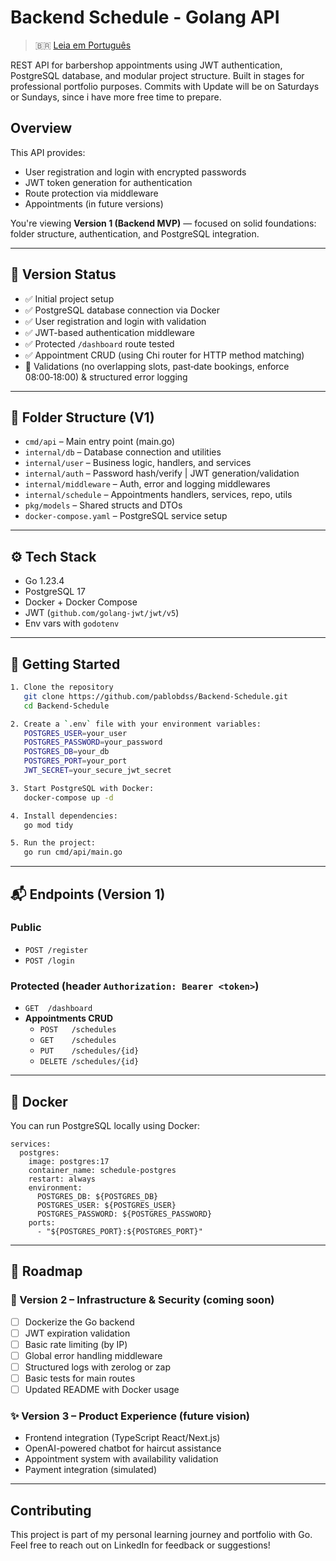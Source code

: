 # Backend Schedule - Golang API

> 🇧🇷 [Leia em Português](./README.pt-br.md)

REST API for barbershop appointments using JWT authentication, PostgreSQL database, and modular project structure. Built in stages for professional portfolio purposes. Commits with Update will be on Saturdays or Sundays, since i have more free time to prepare.

## Overview

This API provides:

- User registration and login with encrypted passwords
- JWT token generation for authentication
- Route protection via middleware
- Appointments (in future versions)

You're viewing **Version 1 (Backend MVP)** — focused on solid foundations:
folder structure, authentication, and PostgreSQL integration.

---

## 🚦 Version Status

- ✅ Initial project setup
- ✅ PostgreSQL database connection via Docker
- ✅ User registration and login with validation
- ✅ JWT-based authentication middleware
- ✅ Protected `/dashboard` route tested
- ✅ Appointment CRUD (using Chi router for HTTP method matching)
- 🔄 Validations (no overlapping slots, past‐date bookings, enforce 08:00‑18:00) & structured error logging

---

## 📂 Folder Structure (V1)

- `cmd/api` – Main entry point (main.go)
- `internal/db` – Database connection and utilities
- `internal/user` – Business logic, handlers, and services
- `internal/auth` – Password hash/verify | JWT generation/validation
- `internal/middleware` – Auth, error and logging middlewares
- `internal/schedule` – Appointments handlers, services, repo, utils  
- `pkg/models` – Shared structs and DTOs
- `docker-compose.yaml` – PostgreSQL service setup

---

## ⚙️ Tech Stack

- Go 1.23.4
- PostgreSQL 17
- Docker + Docker Compose
- JWT (`github.com/golang-jwt/jwt/v5`)
- Env vars with `godotenv`

---

## 🚀 Getting Started

```bash
1. Clone the repository
   git clone https://github.com/pablobdss/Backend-Schedule.git
   cd Backend-Schedule

2. Create a `.env` file with your environment variables:
   POSTGRES_USER=your_user
   POSTGRES_PASSWORD=your_password
   POSTGRES_DB=your_db
   POSTGRES_PORT=your_port
   JWT_SECRET=your_secure_jwt_secret

3. Start PostgreSQL with Docker:
   docker-compose up -d

4. Install dependencies:
   go mod tidy

5. Run the project:
   go run cmd/api/main.go
```

---

## 📬 Endpoints (Version 1)

### Public
- `POST /register`  
- `POST /login`  

### Protected (header `Authorization: Bearer <token>`)
- `GET  /dashboard`  
- **Appointments CRUD**  
  - `POST   /schedules`  
  - `GET    /schedules`  
  - `PUT    /schedules/{id}`  
  - `DELETE /schedules/{id}`  

---

## 🐳 Docker

You can run PostgreSQL locally using Docker:
```
services:
  postgres:
    image: postgres:17
    container_name: schedule-postgres
    restart: always
    environment:
      POSTGRES_DB: ${POSTGRES_DB}
      POSTGRES_USER: ${POSTGRES_USER}
      POSTGRES_PASSWORD: ${POSTGRES_PASSWORD}
    ports:
      - "${POSTGRES_PORT}:${POSTGRES_PORT}"
```

---

## 📍 Roadmap

### 🧱 Version 2 – Infrastructure & Security (coming soon)

- [ ] Dockerize the Go backend
- [ ] JWT expiration validation
- [ ] Basic rate limiting (by IP)
- [ ] Global error handling middleware
- [ ] Structured logs with zerolog or zap
- [ ] Basic tests for main routes
- [ ] Updated README with Docker usage

### ✨ Version 3 – Product Experience (future vision)

- Frontend integration (TypeScript React/Next.js)
- OpenAI-powered chatbot for haircut assistance
- Appointment system with availability validation
- Payment integration (simulated)

---

## Contributing

This project is part of my personal learning journey and portfolio with Go. Feel free to reach out on LinkedIn for feedback or suggestions!
